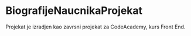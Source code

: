 # BiografijeNaucnikaProjekat
Projekat je izradjen kao zavrsni projekat za CodeAcademy, kurs Front End.
